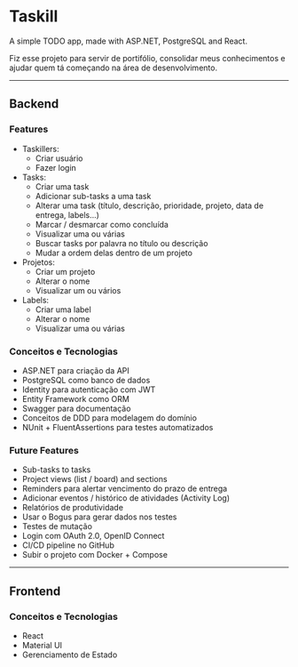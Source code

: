 # Taskill

A simple TODO app, made with ASP.NET, PostgreSQL and React.

Fiz esse projeto para servir de portifólio, consolidar meus conhecimentos e ajudar quem tá começando na área de desenvolvimento.

- - - - - - - - - - - - - - - - - - - - - - - - - - - - - - - - - - - - - - - - - - - - - - - - - -

## Backend

### Features

- Taskillers:
  - Criar usuário
  - Fazer login
- Tasks:
  - Criar uma task
  - Adicionar sub-tasks a uma task
  - Alterar uma task (título, descrição, prioridade, projeto, data de entrega, labels...)
  - Marcar / desmarcar como concluída
  - Visualizar uma ou várias
  - Buscar tasks por palavra no título ou descrição
  - Mudar a ordem delas dentro de um projeto
- Projetos:
  - Criar um projeto
  - Alterar o nome
  - Visualizar um ou vários
- Labels:
  - Criar uma label
  - Alterar o nome
  - Visualizar uma ou várias

### Conceitos e Tecnologias

- ASP.NET para criação da API
- PostgreSQL como banco de dados
- Identity para autenticação com JWT
- Entity Framework como ORM
- Swagger para documentação
- Conceitos de DDD para modelagem do domínio
- NUnit + FluentAssertions para testes automatizados

### Future Features

- Sub-tasks to tasks
- Project views (list / board) and sections
- Reminders para alertar vencimento do prazo de entrega
- Adicionar eventos / histórico de atividades (Activity Log)
- Relatórios de produtividade
- Usar o Bogus para gerar dados nos testes
- Testes de mutação
- Login com OAuth 2.0, OpenID Connect
- CI/CD pipeline no GitHub
- Subir o projeto com Docker + Compose

- - - - - - - - - - - - - - - - - - - - - - - - - - - - - - - - - - - - - - - - - - - - - - - - - -

## Frontend

### Conceitos e Tecnologias

- React
- Material UI
- Gerenciamento de Estado
